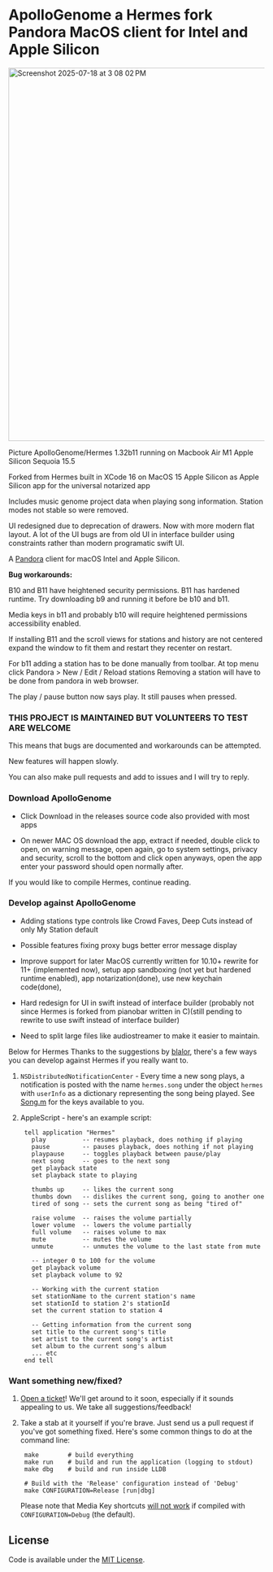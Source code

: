 ApolloGenome a Hermes fork Pandora MacOS client for Intel and Apple Silicon
======
<img width="828" height="734" alt="Screenshot 2025-07-18 at 3 08 02 PM" src="https://github.com/user-attachments/assets/b8fce636-3fb7-40de-b570-22a2865d5f0c" />

Picture ApolloGenome/Hermes 1.32b11 running on Macbook Air M1 Apple Silicon Sequoia 15.5

Forked from Hermes built in XCode 16 on MacOS 15 Apple Silicon as Apple Silicon app for the universal notarized app

Includes music genome project data when playing song information. Station modes not stable so were removed.

UI redesigned due to deprecation of drawers. Now with more modern flat layout. A lot of the UI bugs are from old UI in interface builder using constraints rather than modern programatic swift UI.

A [Pandora](http://www.pandora.com/) client for macOS Intel and Apple Silicon.

**Bug workarounds:**

B10 and B11 have heightened security permissions. B11 has hardened runtime. Try downloading b9 and running it before be b10 and b11.

Media keys in b11 and probably b10 will require heightened permissions accessibility enabled.

If installing B11 and the scroll views for stations and history are not centered expand the window to fit them and restart they recenter on restart.

For b11 adding a station has to be done manually from toolbar. At top menu click Pandora > New / Edit / Reload stations Removing a station will have to be done from pandora in web browser.

The play / pause button now says play. It still pauses when pressed.

### THIS PROJECT IS MAINTAINED BUT VOLUNTEERS TO TEST ARE WELCOME

This means that bugs are documented and workarounds can be attempted.

New features will happen slowly.

You can also make pull requests and add to issues and I will try to reply.

### Download ApolloGenome

- Click Download in the releases source code also provided with most apps

- On newer MAC OS download the app, extract if needed, double click to open, on warning message, open again, go to system settings, privacy and security, scroll to the bottom and click open anyways, open the app enter your password should open normally after.

If you would like to compile Hermes, continue reading.

### Develop against ApolloGenome

- Adding stations type controls like Crowd Faves, Deep Cuts instead of only My Station default
  
- Possible features fixing proxy bugs better error message display

- Improve support for later MacOS currently written for 10.10+ rewrite for 11+ (implemented now), setup app sandboxing (not yet but hardened runtime enabled), app notarization(done), use new keychain code(done), 

- Hard redesign for UI in swift instead of interface builder (probably not since Hermes is forked from pianobar written in C)(still pending to rewrite to use swift instead of interface builder)

- Need to split large files like audiostreamer to make it easier to maintain.

Below for Hermes
Thanks to the suggestions by [blalor](https://github.com/blalor), there's a few
ways you can develop against Hermes if you really want to.

1. `NSDistributedNotificationCenter` - Every time a new song plays, a
   notification is posted with the name `hermes.song` under the object `hermes`
   with `userInfo` as a dictionary representing the song being played. See
   [Song.m](https://github.com/HermesApp/Hermes/blob/master/Sources/Pandora/Song.m#L29)
   for the keys available to you.

2. AppleScript - here's an example script:

        tell application "Hermes"
          play          -- resumes playback, does nothing if playing
          pause         -- pauses playback, does nothing if not playing
          playpause     -- toggles playback between pause/play
          next song     -- goes to the next song
          get playback state
          set playback state to playing

          thumbs up     -- likes the current song
          thumbs down   -- dislikes the current song, going to another one
          tired of song -- sets the current song as being "tired of"

          raise volume  -- raises the volume partially
          lower volume  -- lowers the volume partially
          full volume   -- raises volume to max
          mute          -- mutes the volume
          unmute        -- unmutes the volume to the last state from mute

          -- integer 0 to 100 for the volume
          get playback volume
          set playback volume to 92

          -- Working with the current station
          set stationName to the current station's name
          set stationId to station 2's stationId
          set the current station to station 4

          -- Getting information from the current song
          set title to the current song's title
          set artist to the current song's artist
          set album to the current song's album
          ... etc
        end tell

### Want something new/fixed?

1. [Open a ticket](https://github.com/HermesApp/Hermes/issues)! We'll get
   around to it soon, especially if it sounds appealing to us. We take all
   suggestions/feedback!

2. Take a stab at it yourself if you're brave. Just send us a pull request if
   you've got something fixed. Here's some common things to do at the command
   line:

        make        # build everything
        make run    # build and run the application (logging to stdout)
        make dbg    # build and run inside LLDB

        # Build with the 'Release' configuration instead of 'Debug'
        make CONFIGURATION=Release [run|dbg]

   Please note that Media Key shortcuts
   [will not work](https://github.com/nevyn/SPMediaKeyTap/blob/master/SPMediaKeyTap.m#L108)
   if compiled with `CONFIGURATION=Debug` (the default).

## License

Code is available under the [MIT
License](https://github.com/HermesApp/Hermes/blob/master/LICENSE).
